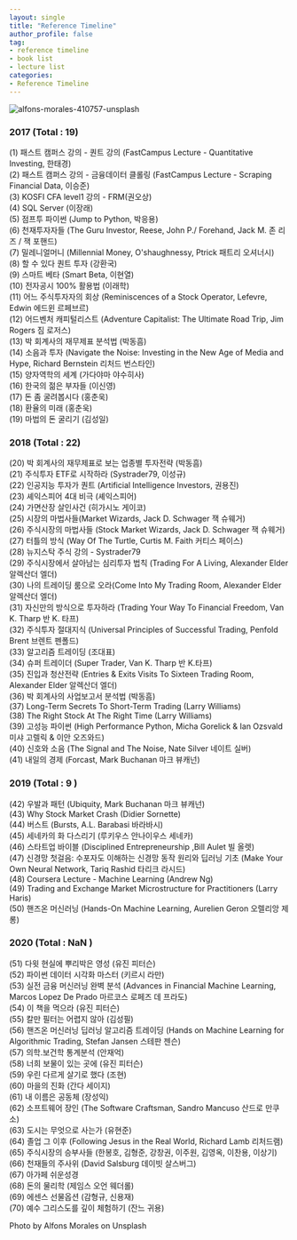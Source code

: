 ```yaml
---
layout: single
title: "Reference Timeline"
author_profile: false
tag: 
- reference timeline
- book list
- lecture list
categories: 
- Reference Timeline
---
```


![alfons-morales-410757-unsplash](https://user-images.githubusercontent.com/34860302/51434509-77680c80-1ca5-11e9-824f-9b834e4589f3.jpg) 
  
### 2017 (Total : 19) ###  
  
  
(1) 패스트 캠퍼스 강의 - 퀀트 강의 (FastCampus Lecture - Quantitative Investing, 한태경)  
(2) 패스트 캠퍼스 강의 - 금융데이터 클롤링 (FastCampus Lecture - Scraping Financial Data, 이승준)  
(3) KOSFI CFA level1 강의 - FRM(권오상)  
(4) SQL Server (이장래)  
(5) 점프투 파이썬 (Jump to Python, 박응용)  
(6) 천재투자자들 (The Guru Investor, Reese, John P./ Forehand, Jack M. 존 리즈 / 잭 포핸드)  
(7) 밀레니얼머니 (Millennial Money, O'shaughnessy, Ptrick 패트리 오셔너시)  
(8) 할 수 있다 퀀트 투자 (강환국)  
(9) 스마트 베타 (Smart Beta, 이현열)  
(10) 전자공시 100% 활용법 (이래학)  
(11) 어느 주식투자자의 회상 (Reminiscences of a Stock Operator, Lefevre, Edwin 에드윈 르페브르)  
(12) 어드벤처 캐피털리스트 (Adventure Capitalist: The Ultimate Road Trip, Jim Rogers 짐 로저스)  
(13) 박 회계사의 재무제표 분석법 (박동흠)  
(14) 소음과 투자 (Navigate the Noise: Investing in the New Age of Media and Hype, Richard Bernstein 리처드 번스타인)  
(15) 양자역학의 세계 (가다야마 야수히사)  
(16) 한국의 젊은 부자들 (이신영)  
(17) 돈 좀 굴려봅시다 (홍춘욱)  
(18) 환율의 미래 (홍춘욱)  
(19) 마법의 돈 굴리기 (김성일)  
  
  
### 2018 (Total : 22) ###  
  
  
(20) 박 회계사의 재무제표로 보는 업종별 투자전략 (박동흠)  
(21) 주식투자 ETF로 시작하라 (Systrader79, 이성규)  
(22) 인공지능 투자가 퀀트 (Artificial Intelligence Investors, 권용진)  
(23) 셰익스피어 4대 비극 (셰익스피어)  
(24) 가면산장 살인사건 (히가시노 게이코)  
(25) 시장의 마법사들(Market Wizards, Jack D. Schwager 잭 슈웨거)  
(26) 주식시장의 마법사들 (Stock Market Wizards, Jack D. Schwager 잭 슈웨거)  
(27) 터틀의 방식 (Way Of The Turtle, Curtis M. Faith 커티스 페이스)  
(28) 뉴지스탁 주식 강의 - Systrader79  
(29) 주식시장에서 살아남는 심리투자 법칙 (Trading For A Living, Alexander Elder 알렉산더 엘더)  
(30) 나의 트레이딩 룸으로 오라(Come Into My Trading Room, Alexander Elder 알렉산더 엘더)  
(31) 자신만의 방식으로 투자하라 (Trading Your Way To Financial Freedom, Van K. Tharp 반 K. 타프)  
(32) 주식투자 절대지식 (Universal Principles of Successful Trading, Penfold Brent 브렌트 펜폴드)  
(33) 알고리즘 트레이딩 (조대표)  
(34) 슈퍼 트레이더 (Super Trader, Van K. Tharp 반 K.타프)  
(35) 진입과 청산전략 (Entries & Exits Visits To Sixteen Trading Room, Alexander Elder 알렉산더 엘더)  
(36) 박 회계사의 사업보고서 분석법 (박동흠)  
(37) Long-Term Secrets To Short-Term Trading (Larry Williams)  
(38) The Right Stock At The Right Time (Larry Williams)  
(39) 고성능 파이썬 (High Performance Python, Micha Gorelick & Ian Ozsvald 미샤 고렐릭 & 이안 오즈와드)  
(40) 신호와 소음 (The Signal and The Noise, Nate Silver 네이트 실버)  
(41) 내일의 경제 (Forcast, Mark Buchanan 마크 뷰캐넌)  
  
  
### 2019 (Total : 9 ) ###  
  
  
(42) 우발과 패턴 (Ubiquity, Mark Buchanan 마크 뷰캐넌)  
(43) Why Stock Market Crash (Didier Sornette)  
(44) 버스트 (Bursts, A.L. Barabasi 바라바시)  
(45) 세네카의 화 다스리기 (루키우스 안나이우스 세네카)  
(46) 스타트업 바이블 (Disciplined Entrepreneurship ,Bill Aulet 빌 올렛)  
(47) 신경망 첫걸음: 수포자도 이해하는 신경망 동작 원리와 딥러닝 기초 (Make Your Own Neural Network, Tariq Rashid 타리크 라시드)  
(48) Coursera Lecture - Machine Learning (Andrew Ng)  
(49) Trading and Exchange Market Microstructure for Practitioners (Larry Haris)  
(50) 핸즈온 머신러닝 (Hands-On Machine Learning, Aurelien Geron 오렐리앙 제롱)  
  
  
### 2020 (Total : NaN ) ###  
  
(51) 다윗 현실에 뿌리박은 영성 (유진 피터슨)  
(52) 파이썬 데이터 시각화 마스터 (키르시 라만)  
(53) 실전 금융 머신러닝 완벽 분석 (Advances in Financial Machine Learning, Marcos Lopez De Prado 마르코스 로페즈 데 프라도)  
(54) 이 책을 먹으라 (유진 피터슨)  
(55) 칼만 필터는 어렵지 않아 (김성필)  
(56) 핸즈온 머신러닝 딥러닝 알고리즘 트레이딩 (Hands on Machine Learning for Algorithmic Trading, Stefan Jansen 스테판 젠슨)  
(57) 의학.보건학 통계분석 (안재억)  
(58) 너희 보물이 있는 곳에 (유진 피터슨)  
(59) 우린 다르게 살기로 했다 (조현)  
(60) 마을의 진화 (간다 세이지)  
(61) 내 이름은 공동체 (장성익)  
(62) 소프트웨어 장인 (The Software Craftsman, Sandro Mancuso 산드로 만쿠소)  
(63) 도시는 무엇으로 사는가 (유현준)  
(64) 졸업 그 이후 (Following Jesus in the Real World, Richard Lamb 리처드램)  
(65) 주식시장의 승부사들 (한봉호, 김형준, 강창권, 이주원, 김영옥, 이찬용, 이상기)  
(66) 천재들의 주사위 (David Salsburg 데이빗 살스버그)  
(67) 아가페 쉬운성경  
(68) 돈의 물리학 (제임스 오언 웨더롤)  
(69) 에센스 선물옵션 (감형규, 신용재)  
(70) 예수 그리스도를 깊이 체험하기 (잔느 귀용)  
  
  
Photo by Alfons Morales on Unsplash  
